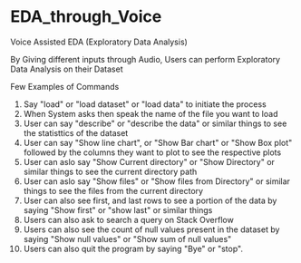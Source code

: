 # EDA_through_Voice
Voice Assisted EDA (Exploratory Data Analysis)

By Giving different inputs through Audio, Users can perform Exploratory Data Analysis on their Dataset  

Few Examples of Commands 
1) Say "load" or "load dataset" or "load data" to initiate the process
2) When System asks then speak the name of the file you want to load
3) User can say "describe" or "describe the data" or similar things to see the statisttics of the dataset
4) User can say "Show line chart", or "Show Bar chart" or "Show Box plot" followed by the columns they want to plot to see the respective plots
5) User can aslo say "Show Current directory" or "Show Directory" or similar things to see the current directory path
6) User can aslo say "Show files" or "Show files from Directory" or similar things to see the files from the current directory
7) User can also see first, and last rows to see a portion of the data by saying "Show first" or "show last" or similar things
8) Users can also ask to search a query on Stack Overflow
9) Users can also see the count of null values present in the dataset by saying "Show null values" or "Show sum of null values"
10) Users can also quit the program by saying "Bye" or "stop".
